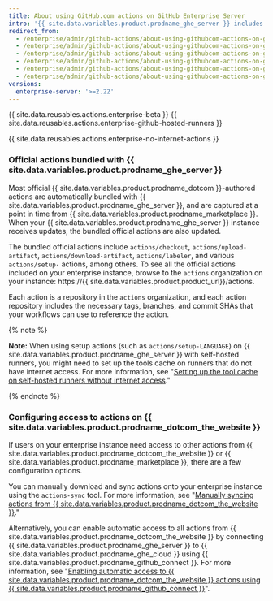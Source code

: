 ```yaml
---
title: About using GitHub.com actions on GitHub Enterprise Server
intro: '{{ site.data.variables.product.prodname_ghe_server }} includes most {{ site.data.variables.product.prodname_dotcom }}-authored actions, and has options for enabling access to other actions from {{ site.data.variables.product.prodname_dotcom_the_website }} and {{ site.data.variables.product.prodname_marketplace }}.'
redirect_from:
  - /enterprise/admin/github-actions/about-using-githubcom-actions-on-github-enterprise-server
  - /enterprise/admin/github-actions/about-using-githubcom-actions-on-github-enterprise-server
  - /enterprise/admin/github-actions/about-using-githubcom-actions-on-github-enterprise-server
  - /enterprise/admin/github-actions/about-using-githubcom-actions-on-github-enterprise-server
  - /enterprise/admin/github-actions/about-using-githubcom-actions-on-github-enterprise-server
  - /enterprise/admin/github-actions/about-using-githubcom-actions-on-github-enterprise-server
versions:
  enterprise-server: '>=2.22'
---
```


{{ site.data.reusables.actions.enterprise-beta }}
{{ site.data.reusables.actions.enterprise-github-hosted-runners }}

{{ site.data.reusables.actions.enterprise-no-internet-actions }}

### Official actions bundled with {{ site.data.variables.product.prodname_ghe_server }}

Most official {{ site.data.variables.product.prodname_dotcom }}-authored actions are automatically bundled with {{ site.data.variables.product.prodname_ghe_server }}, and are captured at a point in time from {{ site.data.variables.product.prodname_marketplace }}. When your {{ site.data.variables.product.prodname_ghe_server }} instance receives updates, the bundled official actions are also updated.

The bundled official actions include `actions/checkout`, `actions/upload-artifact`, `actions/download-artifact`, `actions/labeler`, and various `actions/setup-` actions, among others. To see all the official actions included on your enterprise instance, browse to the `actions` organization on your instance: https://{{ site.data.variables.product.product_url}}/actions.

Each action is a repository in the `actions` organization, and each action repository includes the necessary tags, branches, and commit SHAs that your workflows can use to reference the action.

{% note %}

**Note:** When using setup actions (such as `actions/setup-LANGUAGE`) on {{ site.data.variables.product.prodname_ghe_server }} with self-hosted runners, you might need to set up the tools cache on runners that do not have internet access. For more information, see "[Setting up the tool cache on self-hosted runners without internet access](/enterprise/admin/github-actions/setting-up-the-tool-cache-on-self-hosted-runners-without-internet-access)."

{% endnote %}

### Configuring access to actions on {{ site.data.variables.product.prodname_dotcom_the_website }}

If users on your enterprise instance need access to other actions from {{ site.data.variables.product.prodname_dotcom_the_website }} or {{ site.data.variables.product.prodname_marketplace }}, there are a few configuration options.

You can manually download and sync actions onto your enterprise instance using the `actions-sync` tool. For more information, see "[Manually syncing actions from {{ site.data.variables.product.prodname_dotcom_the_website }}](/enterprise/admin/github-actions/manually-syncing-actions-from-githubcom)."

Alternatively, you can enable automatic access to all actions from {{ site.data.variables.product.prodname_dotcom_the_website }} by connecting {{ site.data.variables.product.prodname_ghe_server }} to {{ site.data.variables.product.prodname_ghe_cloud }} using {{ site.data.variables.product.prodname_github_connect }}. For more information, see "[Enabling automatic access to {{ site.data.variables.product.prodname_dotcom_the_website }} actions using {{ site.data.variables.product.prodname_github_connect }}](/enterprise/admin/github-actions/enabling-automatic-access-to-githubcom-actions-using-github-connect)".
